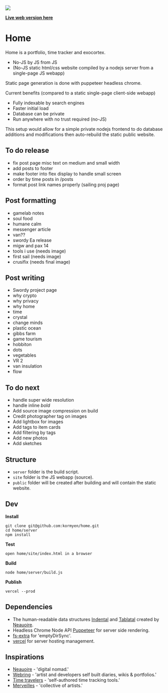 <img src='https://media.githubusercontent.com/media/kormyen/home/master/site/media/2019-07-09_21-13.jpg'/>

[**Live web version here**](https://kor.nz)

# Home
Home is a portfolio, time tracker and exocortex.
- No-JS by JS from JS
- (No-JS static html/css website compiled by a nodejs server from a single-page JS webapp)

Static page generation is done with puppeteer headless chrome.

Current benefits (compared to a static single-page client-side webapp)
- Fully indexable by search engines
- Faster initial load
- Database can be private
- Run anywhere with no trust required (no-JS)

This setup would allow for a simple private nodejs frontend to do database additions and modifications then auto-rebuild the static public website.

## To do release
- fix post page misc text on medium and small width
- add posts to footer
- make footer into flex display to handle small screen
- order by time posts in /posts
- format post link names properly (sailing proj page)

## Post formatting
- gamelab notes
- soul food
- humane calm
- messenger article
- van??
- swordy Ea release
- migw and pax 14
- tools i use (needs image)
- first sail (needs image)
- crusifix (needs final image)

## Post writing
- Swordy project page
- why crypto
- why privacy
- why home
- time
- crystal
- change minds
- plastic ocean
- gibbs farm
- game tourism
- hobbiton
- dots
- vegetables
- VR 2
- van insulation
- flow

## To do next
- handle super wide resolution
- handle inline *bold*
- Add source image compression on build
- Credit photographer tag on images
- Add lightbox for images
- Add tags to item cards
- Add filtering by tags
- Add new photos
- Add sketches

## Structure
- `server` folder is the build script.
- `site` folder is the JS webapp (source).
- `public` folder will be created after building and will contain the static website.

## Dev

**Install**
```
git clone git@github.com:kormyen/home.git
cd home/server
npm install
```

**Test**
```
open home/site/index.html in a browser
```

**Build**
```
node home/server/build.js
```

**Publish**
```
vercel --prod
```

## Dependencies
- The human-readable data structures [Indental](https://wiki.xxiivv.com/#indental) and [Tablatal](https://wiki.xxiivv.com/#tablatal) created by [Neauoire](http://wiki.xxiivv.com).
- Headless Chrome Node API [Puppeteer](https://pptr.dev) for server side rendering.
- [fs-extra](https://www.npmjs.com/package/fs-extra) for 'emptyDirSync'.
- [vercel](https://vercel.com/download) for server hosting management.

## Inspirations
- [Neauoire](https://wiki.xxiivv.com/#home) - 'digital nomad.'
- [Webring](http://webring.xxiivv.com) - 'artist and developers self built diaries, wikis & portfolios.'
- [Time travelers](https://github.com/merveilles/Time-Travelers) - 'self-authored time tracking tools.'
- [Merveilles](https://merveilles.town) - 'collective of artists.'